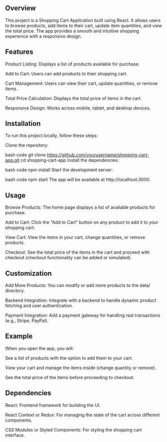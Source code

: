 ## Overview

This project is a Shopping Cart Application built using React. It allows users to browse products, add items to their cart, update item quantities, and view the total price. The app provides a smooth and intuitive shopping experience with a responsive design.

## Features

Product Listing: Displays a list of products available for purchase.

Add to Cart: Users can add products to their shopping cart.

Cart Management: Users can view their cart, update quantities, or remove items.

Total Price Calculation: Displays the total price of items in the cart.

Responsive Design: Works across mobile, tablet, and desktop devices.

## Installation
To run this project locally, follow these steps:

Clone the repository:

bash code
git clone https://github.com/yourusername/shopping-cart-app.git
cd shopping-cart-app
Install the dependencies:

bash code
npm install
Start the development server:

bash code
npm start
The app will be available at http://localhost:3000.

## Usage

Browse Products: The home page displays a list of available products for purchase.

Add to Cart: Click the "Add to Cart" button on any product to add it to your shopping cart.

View Cart: View the items in your cart, change quantities, or remove products.

Checkout: See the total price of the items in the cart and proceed with checkout (checkout functionality can be added or simulated).

## Customization

Add More Products: You can modify or add more products to the data/ directory.

Backend Integration: Integrate with a backend to handle dynamic product fetching and user authentication.

Payment Integration: Add a payment gateway for handling real transactions (e.g., Stripe, PayPal).

## Example
When you open the app, you will:

See a list of products with the option to add them to your cart.

View your cart and manage the items inside (change quantity or remove).

See the total price of the items before proceeding to checkout.

## Dependencies

React: Frontend framework for building the UI.

React Context or Redux: For managing the state of the cart across different components.

CSS Modules or Styled Components: For styling the shopping cart interface.

